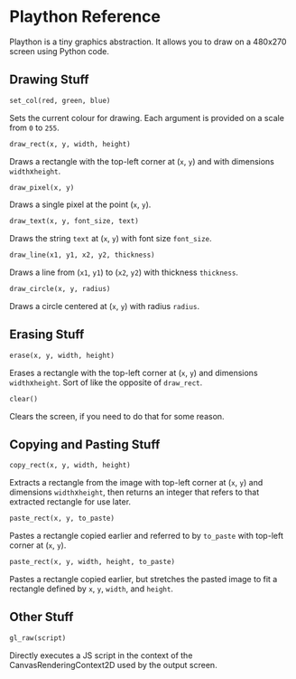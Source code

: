# Plaython Reference
Plaython is a tiny graphics abstraction. It allows you to draw on a 480x270 screen using Python code.

## Drawing Stuff ##
```python
set_col(red, green, blue)
```
Sets the current colour for drawing. Each argument is provided on a scale from `0` to `255`.

```python
draw_rect(x, y, width, height)
```
Draws a rectangle with the top-left corner at (`x`, `y`) and with dimensions `width`x`height`.

```python
draw_pixel(x, y)
```
Draws a single pixel at the point (`x`, `y`).

```python
draw_text(x, y, font_size, text)
```
Draws the string `text` at (`x`, `y`) with font size `font_size`.

```python
draw_line(x1, y1, x2, y2, thickness)
```
Draws a line from (`x1`, `y1`) to (`x2`, `y2`) with thickness `thickness`.

```python
draw_circle(x, y, radius)
```
Draws a circle centered at (`x`, `y`) with radius `radius`.

## Erasing Stuff ##
```python
erase(x, y, width, height)
```
Erases a rectangle with the top-left corner at (`x`, `y`) and dimensions `width`x`height`. Sort of like the opposite of `draw_rect`.

```python
clear()
```
Clears the screen, if you need to do that for some reason.

## Copying and Pasting Stuff ##
```python
copy_rect(x, y, width, height)
```
Extracts a rectangle from the image with top-left corner at (`x`, `y`) and dimensions `width`x`height`, then returns an integer that refers to that extracted rectangle for use later.

```python
paste_rect(x, y, to_paste)
```
Pastes a rectangle copied earlier and referred to by `to_paste` with top-left corner at (`x`, `y`).

```python
paste_rect(x, y, width, height, to_paste)
```
Pastes a rectangle copied earlier, but stretches the pasted image to fit a rectangle defined by `x`, `y`, `width`, and `height`.

## Other Stuff ##
```python
gl_raw(script)
```
Directly executes a JS script in the context of the CanvasRenderingContext2D used by the output screen.